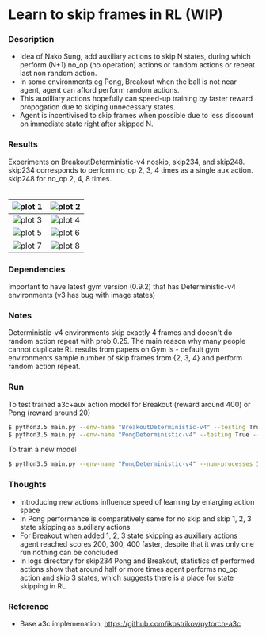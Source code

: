 # Learn to skip frames in RL (WIP)

### Description
- Idea of Nako Sung, add auxiliary actions to skip N states, during which perform (N+1) no_op (no operation) actions or random actions or repeat last non random action.  <br />
- In some environments eg Pong, Breakout when the ball is not near agent, agent can afford perform random actions.  <br />
- This auxilliary actions hopefully can speed-up training by faster reward propogation due to skiping unnecessary states. <br />
- Agent is incentivised to skip frames when possible due to less discount on immediate state right after skipped N. <br />

### Results
Experiments on BreakoutDeterministic-v4 noskip, skip234, and skip248. skip234 corresponds to perform no_op 2, 3, 4 times as a single aux action. skip248 for no_op 2, 4, 8 times. <br /> <br />

![plot 1](plots/Figure_1-2.png "noskip-skip234")   |  ![plot 2](plots/Figure_1-3.png "noskip-skip234")
:-------------------------------------------------:|:-------------------------------------------------:
![plot 3](plots/Figure_1.png "noskip-skip234")     |  ![plot 4](plots/Figure_1-1.png "noskip-skip234")
![plot 5](plots/Figure_1-4.png "noskip-skip234")   |  ![plot 6](plots/Figure_1-5.png "noskip-skip234")
![plot 7](plots/Figure_1-6.png "noskip-skip234")   |  ![plot 8](plots/Figure_1-7.png "noskip-skip234")

### Dependencies
Important to have latest gym version (0.9.2) that has Deterministic-v4 environments (v3 has bug with image states)

### Notes
Deterministic-v4 environments skip exactly 4 frames and doesn't do random action repeat with prob 0.25. The main reason why many people cannot duplicate RL results from papers on Gym is - default gym environments sample number of skip frames from {2, 3, 4} and perform random action repeat.

### Run
To test trained a3c+aux action model for Breakout (reward around 400) or Pong (reward around 20)
```sh
$ python3.5 main.py --env-name "BreakoutDeterministic-v4" --testing True --num-skips 3 --load-dir model-a3c-aux/breakout-deadTerm-skip234-nolstm-seedChange.pth
$ python3.5 main.py --env-name "PongDeterministic-v4" --testing True --num-skips 3 --load-dir model-a3c-aux/pong-deadTerm-skip234-nolstm-seedChange.pth
```
To train a new model
```sh
$ python3.5 main.py --env-name "PongDeterministic-v4" --num-processes 16 --model-name pong-model-name --num-skips 3 
```

### Thoughts
- Introducing new actions influence speed of learning by enlarging action space
- In Pong performance is comparatively same for no skip and skip 1, 2, 3 state skipping as auxiliary actions
- For Breakout when added 1, 2, 3 state skipping as auxiliary actions agent reached scores 200, 300, 400 faster, despite that it was only one run nothing can be concluded
- In logs directory for skip234 Pong and Breakout, statistics of performed actions show that around half or more times agent performs no_op action and skip 3 states, which suggests there is a place for state skipping in RL

### Reference
- Base a3c implemenation, https://github.com/ikostrikov/pytorch-a3c

